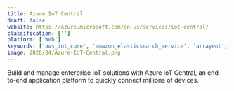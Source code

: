 ```yaml
---
title: Azure IoT Central
draft: false 
website: https://azure.microsoft.com/en-us/services/iot-central/
classification: ['']
platform: ['Web']
keywords: ['aws_iot_core', 'amazon_elasticsearch_service', 'arrayent', 'axonize', 'azure_iot_hub', 'azure_iot_solution_accelerators', 'azure_stream_analytics', 'blynk_iot_platform', 'countly', 'cumulocity', 'google_cloud_iot_core', 'hologram_iot', 'ibm_watson_iot_platform', 'kibana', 'losant', 'mode', 'oracle_iot_asset_monitoring_cloud', 'piesync', 'salesforce_iot_cloud', 'tibco_spotfire', 'thingspeak']
image: 2020/04/Azure-IoT-Central.png
---
```

Build and manage enterprise IoT solutions with Azure IoT Central, an end-to-end application platform to quickly connect millions of devices.